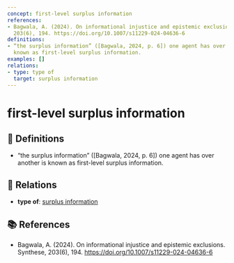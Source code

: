 ```yaml
---
concept: first-level surplus information
references:
- Bagwala, A. (2024). On informational injustice and epistemic exclusions. Synthese,
  203(6), 194. https://doi.org/10.1007/s11229-024-04636-6
definitions:
- “the surplus information” ([Bagwala, 2024, p. 6]) one agent has over another is
  known as first-level surplus information.
examples: []
relations:
- type: type of
  target: surplus information
---
```


# first-level surplus information

## 📖 Definitions

- “the surplus information” ([Bagwala, 2024, p. 6]) one agent has over another is known as first-level surplus information.

## 🔗 Relations

- **type of**: [surplus information](./surplus-information.md)

## 📚 References

- Bagwala, A. (2024). On informational injustice and epistemic exclusions. Synthese, 203(6), 194. https://doi.org/10.1007/s11229-024-04636-6
